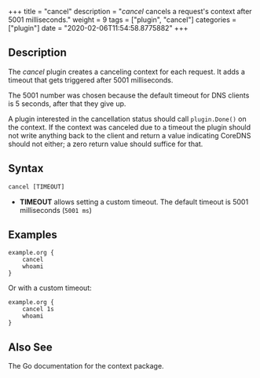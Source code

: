 +++
title = "cancel"
description = "*cancel* cancels a request's context after 5001 milliseconds."
weight = 9
tags = ["plugin", "cancel"]
categories = ["plugin"]
date = "2020-02-06T11:54:58.8775882"
+++

## Description

The *cancel* plugin creates a canceling context for each request. It adds a timeout that gets
triggered after 5001 milliseconds.

The 5001 number was chosen because the default timeout for DNS clients is 5 seconds, after that they
give up.

A plugin interested in the cancellation status should call `plugin.Done()` on the context. If the
context was canceled due to a timeout the plugin should not write anything back to the client and
return a value indicating CoreDNS should not either; a zero return value should suffice for that.

## Syntax

~~~ txt
cancel [TIMEOUT]
~~~

* **TIMEOUT** allows setting a custom timeout. The default timeout is 5001 milliseconds (`5001 ms`)

## Examples

~~~ corefile
example.org {
    cancel
    whoami
}
~~~

Or with a custom timeout:

~~~ corefile
example.org {
    cancel 1s
    whoami
}
~~~

## Also See

The Go documentation for the context package.
